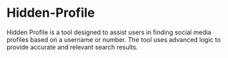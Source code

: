 # Hidden-Profile
Hidden Profile is a tool designed to assist users in finding social media profiles based on a username or number. The tool uses advanced logic to provide accurate and relevant search results.
